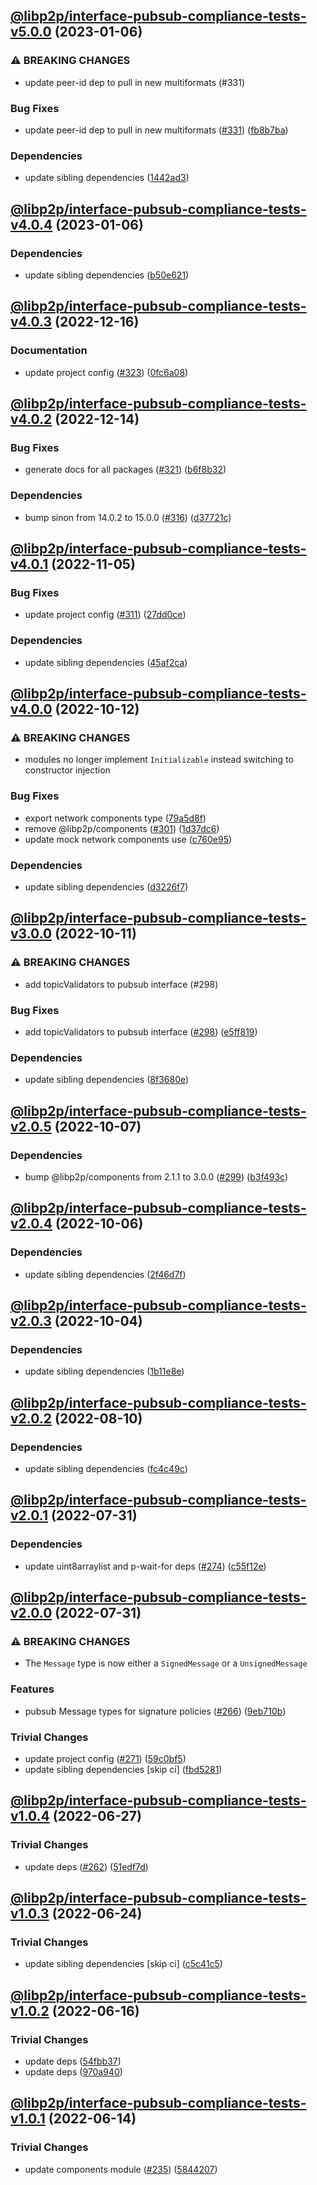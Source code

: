 ## [@libp2p/interface-pubsub-compliance-tests-v5.0.0](https://github.com/libp2p/js-libp2p-interfaces/compare/@libp2p/interface-pubsub-compliance-tests-v4.0.4...@libp2p/interface-pubsub-compliance-tests-v5.0.0) (2023-01-06)


### ⚠ BREAKING CHANGES

* update peer-id dep to pull in new multiformats (#331)

### Bug Fixes

* update peer-id dep to pull in new multiformats ([#331](https://github.com/libp2p/js-libp2p-interfaces/issues/331)) ([fb8b7ba](https://github.com/libp2p/js-libp2p-interfaces/commit/fb8b7ba654a30a08da0652e2833e36dd3bb85e90))


### Dependencies

* update sibling dependencies ([1442ad3](https://github.com/libp2p/js-libp2p-interfaces/commit/1442ad37e44f886a423e7a09e53e0b1796327fde))

## [@libp2p/interface-pubsub-compliance-tests-v4.0.4](https://github.com/libp2p/js-libp2p-interfaces/compare/@libp2p/interface-pubsub-compliance-tests-v4.0.3...@libp2p/interface-pubsub-compliance-tests-v4.0.4) (2023-01-06)


### Dependencies

* update sibling dependencies ([b50e621](https://github.com/libp2p/js-libp2p-interfaces/commit/b50e621d31a8b32affc3fadb9f97c4883d577f93))

## [@libp2p/interface-pubsub-compliance-tests-v4.0.3](https://github.com/libp2p/js-libp2p-interfaces/compare/@libp2p/interface-pubsub-compliance-tests-v4.0.2...@libp2p/interface-pubsub-compliance-tests-v4.0.3) (2022-12-16)


### Documentation

* update project config ([#323](https://github.com/libp2p/js-libp2p-interfaces/issues/323)) ([0fc6a08](https://github.com/libp2p/js-libp2p-interfaces/commit/0fc6a08e9cdcefe361fe325281a3a2a03759ff59))

## [@libp2p/interface-pubsub-compliance-tests-v4.0.2](https://github.com/libp2p/js-libp2p-interfaces/compare/@libp2p/interface-pubsub-compliance-tests-v4.0.1...@libp2p/interface-pubsub-compliance-tests-v4.0.2) (2022-12-14)


### Bug Fixes

* generate docs for all packages ([#321](https://github.com/libp2p/js-libp2p-interfaces/issues/321)) ([b6f8b32](https://github.com/libp2p/js-libp2p-interfaces/commit/b6f8b32a920c15a28fe021e6050e31aaae89d518))


### Dependencies

* bump sinon from 14.0.2 to 15.0.0 ([#316](https://github.com/libp2p/js-libp2p-interfaces/issues/316)) ([d37721c](https://github.com/libp2p/js-libp2p-interfaces/commit/d37721c9143cd3eeafb5f8249b07d9f2fbce0f54))

## [@libp2p/interface-pubsub-compliance-tests-v4.0.1](https://github.com/libp2p/js-libp2p-interfaces/compare/@libp2p/interface-pubsub-compliance-tests-v4.0.0...@libp2p/interface-pubsub-compliance-tests-v4.0.1) (2022-11-05)


### Bug Fixes

* update project config ([#311](https://github.com/libp2p/js-libp2p-interfaces/issues/311)) ([27dd0ce](https://github.com/libp2p/js-libp2p-interfaces/commit/27dd0ce3c249892ac69cbb24ddaf0b9f32385e37))


### Dependencies

* update sibling dependencies ([45af2ca](https://github.com/libp2p/js-libp2p-interfaces/commit/45af2cadd55ad58d0c5ee2d11a0b8a39f6300454))

## [@libp2p/interface-pubsub-compliance-tests-v4.0.0](https://github.com/libp2p/js-libp2p-interfaces/compare/@libp2p/interface-pubsub-compliance-tests-v3.0.0...@libp2p/interface-pubsub-compliance-tests-v4.0.0) (2022-10-12)


### ⚠ BREAKING CHANGES

* modules no longer implement `Initializable` instead switching to constructor injection

### Bug Fixes

* export network components type ([79a5d8f](https://github.com/libp2p/js-libp2p-interfaces/commit/79a5d8fc57ae47274ff9ad9c3969c5898f07eb1d))
* remove @libp2p/components ([#301](https://github.com/libp2p/js-libp2p-interfaces/issues/301)) ([1d37dc6](https://github.com/libp2p/js-libp2p-interfaces/commit/1d37dc6d3197838a71895d5769ad8bba6eb38fd3))
* update mock network components use ([c760e95](https://github.com/libp2p/js-libp2p-interfaces/commit/c760e95f07b6199f08adb20c1e3a4265649fdda0))


### Dependencies

* update sibling dependencies ([d3226f7](https://github.com/libp2p/js-libp2p-interfaces/commit/d3226f7383de85cae2b4771c22eea22c4bb5bbeb))

## [@libp2p/interface-pubsub-compliance-tests-v3.0.0](https://github.com/libp2p/js-libp2p-interfaces/compare/@libp2p/interface-pubsub-compliance-tests-v2.0.5...@libp2p/interface-pubsub-compliance-tests-v3.0.0) (2022-10-11)


### ⚠ BREAKING CHANGES

* add topicValidators to pubsub interface (#298)

### Bug Fixes

* add topicValidators to pubsub interface ([#298](https://github.com/libp2p/js-libp2p-interfaces/issues/298)) ([e5ff819](https://github.com/libp2p/js-libp2p-interfaces/commit/e5ff819c6dd235b2ea9ea5133457b384c4411cf3))


### Dependencies

* update sibling dependencies ([8f3680e](https://github.com/libp2p/js-libp2p-interfaces/commit/8f3680e2d87e424936dfe7128b859795f0327d9a))

## [@libp2p/interface-pubsub-compliance-tests-v2.0.5](https://github.com/libp2p/js-libp2p-interfaces/compare/@libp2p/interface-pubsub-compliance-tests-v2.0.4...@libp2p/interface-pubsub-compliance-tests-v2.0.5) (2022-10-07)


### Dependencies

* bump @libp2p/components from 2.1.1 to 3.0.0 ([#299](https://github.com/libp2p/js-libp2p-interfaces/issues/299)) ([b3f493c](https://github.com/libp2p/js-libp2p-interfaces/commit/b3f493c5e260f697f66de54b56379d036ca3db59))

## [@libp2p/interface-pubsub-compliance-tests-v2.0.4](https://github.com/libp2p/js-libp2p-interfaces/compare/@libp2p/interface-pubsub-compliance-tests-v2.0.3...@libp2p/interface-pubsub-compliance-tests-v2.0.4) (2022-10-06)


### Dependencies

* update sibling dependencies ([2f46d7f](https://github.com/libp2p/js-libp2p-interfaces/commit/2f46d7ff4189c29a63bac93b0b5b73de0a75922f))

## [@libp2p/interface-pubsub-compliance-tests-v2.0.3](https://github.com/libp2p/js-libp2p-interfaces/compare/@libp2p/interface-pubsub-compliance-tests-v2.0.2...@libp2p/interface-pubsub-compliance-tests-v2.0.3) (2022-10-04)


### Dependencies

* update sibling dependencies ([1b11e8e](https://github.com/libp2p/js-libp2p-interfaces/commit/1b11e8e9cc2ea1d4d26233f9c11a57e185ea23ed))

## [@libp2p/interface-pubsub-compliance-tests-v2.0.2](https://github.com/libp2p/js-libp2p-interfaces/compare/@libp2p/interface-pubsub-compliance-tests-v2.0.1...@libp2p/interface-pubsub-compliance-tests-v2.0.2) (2022-08-10)


### Dependencies

* update sibling dependencies ([fc4c49c](https://github.com/libp2p/js-libp2p-interfaces/commit/fc4c49c22334b9f2059b08e13ba94f3e8938482e))

## [@libp2p/interface-pubsub-compliance-tests-v2.0.1](https://github.com/libp2p/js-libp2p-interfaces/compare/@libp2p/interface-pubsub-compliance-tests-v2.0.0...@libp2p/interface-pubsub-compliance-tests-v2.0.1) (2022-07-31)


### Dependencies

* update uint8arraylist and p-wait-for deps ([#274](https://github.com/libp2p/js-libp2p-interfaces/issues/274)) ([c55f12e](https://github.com/libp2p/js-libp2p-interfaces/commit/c55f12e47be0a10e41709b0d6a60dd8bc1209ee5))

## [@libp2p/interface-pubsub-compliance-tests-v2.0.0](https://github.com/libp2p/js-libp2p-interfaces/compare/@libp2p/interface-pubsub-compliance-tests-v1.0.4...@libp2p/interface-pubsub-compliance-tests-v2.0.0) (2022-07-31)


### ⚠ BREAKING CHANGES

* The `Message` type is now either a `SignedMessage`
or a `UnsignedMessage`

### Features

* pubsub Message types for signature policies ([#266](https://github.com/libp2p/js-libp2p-interfaces/issues/266)) ([9eb710b](https://github.com/libp2p/js-libp2p-interfaces/commit/9eb710bcbdb0aef95c7a8613e00065a3b7c7f887))


### Trivial Changes

* update project config ([#271](https://github.com/libp2p/js-libp2p-interfaces/issues/271)) ([59c0bf5](https://github.com/libp2p/js-libp2p-interfaces/commit/59c0bf5e0b05496fca2e4902632b61bb41fad9e9))
* update sibling dependencies [skip ci] ([fbd5281](https://github.com/libp2p/js-libp2p-interfaces/commit/fbd52811b1d074df0755a3ee10c33a99ccc86842))

## [@libp2p/interface-pubsub-compliance-tests-v1.0.4](https://github.com/libp2p/js-libp2p-interfaces/compare/@libp2p/interface-pubsub-compliance-tests-v1.0.3...@libp2p/interface-pubsub-compliance-tests-v1.0.4) (2022-06-27)


### Trivial Changes

* update deps ([#262](https://github.com/libp2p/js-libp2p-interfaces/issues/262)) ([51edf7d](https://github.com/libp2p/js-libp2p-interfaces/commit/51edf7d9b3765a6f75c915b1483ea345d0133a41))

## [@libp2p/interface-pubsub-compliance-tests-v1.0.3](https://github.com/libp2p/js-libp2p-interfaces/compare/@libp2p/interface-pubsub-compliance-tests-v1.0.2...@libp2p/interface-pubsub-compliance-tests-v1.0.3) (2022-06-24)


### Trivial Changes

* update sibling dependencies [skip ci] ([c5c41c5](https://github.com/libp2p/js-libp2p-interfaces/commit/c5c41c521cf970addc1840d8519cdaa542a0db16))

## [@libp2p/interface-pubsub-compliance-tests-v1.0.2](https://github.com/libp2p/js-libp2p-interfaces/compare/@libp2p/interface-pubsub-compliance-tests-v1.0.1...@libp2p/interface-pubsub-compliance-tests-v1.0.2) (2022-06-16)


### Trivial Changes

* update deps ([54fbb37](https://github.com/libp2p/js-libp2p-interfaces/commit/54fbb37c8644a3fd6833c12550a57bf1a9292902))
* update deps ([970a940](https://github.com/libp2p/js-libp2p-interfaces/commit/970a940a2f65b946936a53febdc52527baefbd34))

## [@libp2p/interface-pubsub-compliance-tests-v1.0.1](https://github.com/libp2p/js-libp2p-interfaces/compare/@libp2p/interface-pubsub-compliance-tests-v1.0.0...@libp2p/interface-pubsub-compliance-tests-v1.0.1) (2022-06-14)


### Trivial Changes

* update components module ([#235](https://github.com/libp2p/js-libp2p-interfaces/issues/235)) ([5844207](https://github.com/libp2p/js-libp2p-interfaces/commit/58442070af59aa852c83ec3aecdbd1d2c646b018))
